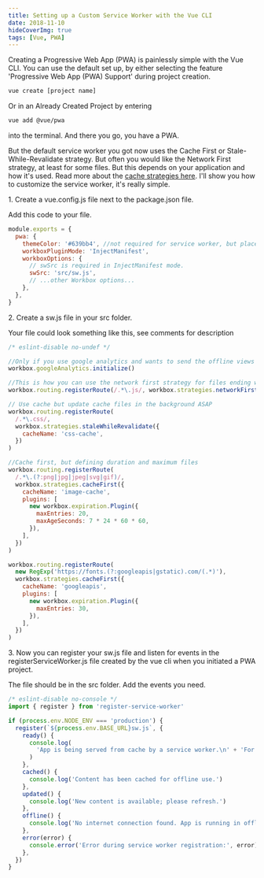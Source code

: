 ```yaml
---
title: Setting up a Custom Service Worker with the Vue CLI
date: 2018-11-10
hideCoverImg: true
tags: [Vue, PWA]
---
```


Creating a Progressive Web App (PWA) is painlessly simple with the Vue CLI. You can use the default set up, by either selecting the feature 'Progressive Web App (PWA) Support' during project creation.

```bash
vue create [project name]
```

Or in an Already Created Project by entering

```bash
vue add @vue/pwa
```

into the terminal. And there you go, you have a PWA.

But the default service worker you got now uses the Cache First or Stale-While-Revalidate strategy. But often you would like the Network First strategy, at least for some files. But this depends on your application and how it's used. Read more about the [cache strategies here](https://developers.google.com/web/tools/workbox/modules/workbox-strategies). I'll show you how to customize the service worker, it's really simple.

1\. Create a vue.config.js file next to the package.json file.

Add this code to your file.

```js
module.exports = {
  pwa: {
    themeColor: '#639bb4', //not required for service worker, but place theme color here if manifest.json doesn't change the color
    workboxPluginMode: 'InjectManifest',
    workboxOptions: {
      // swSrc is required in InjectManifest mode.
      swSrc: 'src/sw.js',
      // ...other Workbox options...
    },
  },
}
```

2\. Create a sw.js file in your src folder.

Your file could look something like this, see comments for description

```js
/* eslint-disable no-undef */

//Only if you use google analytics and wants to send the offline views
workbox.googleAnalytics.initialize()

//This is how you can use the network first strategy for files ending with .js
workbox.routing.registerRoute(/.*\.js/, workbox.strategies.networkFirst())

// Use cache but update cache files in the background ASAP
workbox.routing.registerRoute(
  /.*\.css/,
  workbox.strategies.staleWhileRevalidate({
    cacheName: 'css-cache',
  })
)

//Cache first, but defining duration and maximum files
workbox.routing.registerRoute(
  /.*\.(?:png|jpg|jpeg|svg|gif)/,
  workbox.strategies.cacheFirst({
    cacheName: 'image-cache',
    plugins: [
      new workbox.expiration.Plugin({
        maxEntries: 20,
        maxAgeSeconds: 7 * 24 * 60 * 60,
      }),
    ],
  })
)

workbox.routing.registerRoute(
  new RegExp('https://fonts.(?:googleapis|gstatic).com/(.*)'),
  workbox.strategies.cacheFirst({
    cacheName: 'googleapis',
    plugins: [
      new workbox.expiration.Plugin({
        maxEntries: 30,
      }),
    ],
  })
)
```

3\. Now you can register your sw.js file and listen for events in the registerServiceWorker.js file created by the vue cli when you initiated a PWA project.

The file should be in the src folder. Add the events you need.

```js
/* eslint-disable no-console */
import { register } from 'register-service-worker'

if (process.env.NODE_ENV === 'production') {
  register(`${process.env.BASE_URL}sw.js`, {
    ready() {
      console.log(
        'App is being served from cache by a service worker.\n' + 'For more details, visit https://goo.gl/AFskqB'
      )
    },
    cached() {
      console.log('Content has been cached for offline use.')
    },
    updated() {
      console.log('New content is available; please refresh.')
    },
    offline() {
      console.log('No internet connection found. App is running in offline mode.')
    },
    error(error) {
      console.error('Error during service worker registration:', error)
    },
  })
}
```

